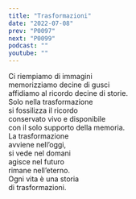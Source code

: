 ```yaml
---
title: "Trasformazioni"
date: "2022-07-08"
prev: "P0097"
next: "P0099"
podcast: ""
youtube: ""
---
```


Ci riempiamo di immagini  
memorizziamo decine di gusci  
affidiamo al ricordo decine di storie.  
Solo nella trasformazione  
si fossilizza il ricordo  
conservato vivo e disponibile  
con il solo supporto della memoria.  
La trasformazione  
avviene nell’oggi,  
si vede nel domani  
agisce nel futuro  
rimane nell’eterno.  
Ogni vita è una storia  
di trasformazioni.
